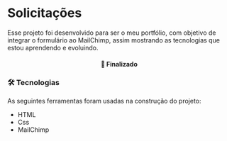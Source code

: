# Solicitações

 Esse projeto foi desenvolvido para ser o meu portfólio, com objetivo de integrar o formulário ao MailChimp, assim mostrando as tecnologias que estou aprendendo e evoluindo. 

<h4 align="center"> 
🚀 Finalizado
</h4>

### 🛠 Tecnologias

As seguintes ferramentas foram usadas na construção do projeto:
- HTML
- Css
- MailChimp
